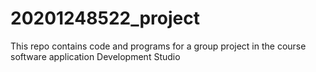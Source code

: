 # 20201248522_project
This repo contains code and programs for a group project in the course software application Development Studio
